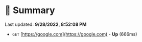 # 📖 Summary
Last updated: **9/28/2022, 8:52:08 PM**

- `GET` [https://google.com](https://google.com) - **Up** (666ms)
